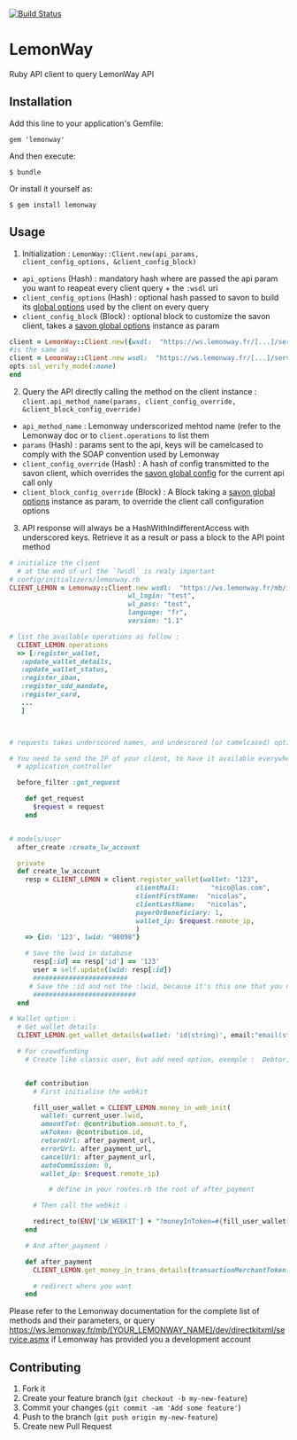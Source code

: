[![Build Status](https://travis-ci.org/itkin/lemonway.svg?branch=master)](https://travis-ci.org/itkin/lemonway)

# LemonWay

Ruby API client to query LemonWay API

## Installation

Add this line to your application's Gemfile:

    gem 'lemonway'

And then execute:

    $ bundle

Or install it yourself as:

    $ gem install lemonway

## Usage

1. Initialization : `LemonWay::Client.new(api_params, client_config_options, &client_config_block)`
  - `api_options` (Hash) : mandatory hash where are passed the api param you want to reapeat every client query + the `:wsdl` uri
  - `client_config_options` (Hash) : optional hash passed to savon to build its [global options](https://github.com/savonrb/savon/blob/master/lib/savon/options.rb) used by the client on every query
  - `client_config_block` (Block) : optional block to customize the savon client, takes a [savon global options](https://github.com/savonrb/savon/blob/master/lib/savon/options.rb) instance as param
  ```ruby
client = LemonWay::Client.new({wsdl:  "https://ws.lemonway.fr/[...]/service.asmx?wsdl"}, {ssl_verify_mode: :none})
#is the same as
client = LemonWay::Client.new wsdl:  "https://ws.lemonway.fr/[...]/service.asmx?wsdl" do |opts|
  opts.ssl_verify_mode(:none)
end
  ```

2. Query the API directly calling the method on the client instance : `client.api_method_name(params, client_config_override, &client_block_config_override)`
  - `api_method_name` : Lemonway underscorized mehtod name (refer to the Lemonway doc or to `client.operations` to list them
  - `params` (Hash) : params sent to the api, keys will be camelcased to comply with the SOAP convention used by Lemonway
  - `client_config_override` (Hash) : A hash of config transmitted to the savon client, which overrides the [savon global config](https://github.com/savonrb/savon/blob/master/lib/savon/options.rb) for the current api call only
  - `client_block_config_override` (Block) : A Block taking a [savon global options](https://github.com/savonrb/savon/blob/master/lib/savon/options.rb) instance as param, to override the client call configuration options


3. API response will always be a HashWithIndifferentAccess with underscored keys. Retrieve it as a result or pass a block to the API point method


```ruby
# initialize the client
  # at the end of url the `?wsdl` is realy important
# config/initializers/lemonway.rb
CLIENT_LEMON = Lemonway::Client.new wsdl:  "https://ws.lemonway.fr/mb/ioio/dev/directkit/service.asmx?wsdl",
                              wl_login: "test",
                              wl_pass: "test",
                              language: "fr",
                              version: "1.1"

# list the available operations as follow :
  CLIENT_LEMON.operations
  => [:register_wallet,
   :update_wallet_details,
   :update_wallet_status,
   :register_iban,
   :register_sdd_mandate,
   :register_card,
   ...
   ]



# requests takes underscored names, and undescored (or camelcased) options, some hash with indifferent access are returned

# You need to send the IP of your client, to have it available everywhere do :
  # application_controller

  before_filter :get_request

    def get_request
      $request = request
    end


# models/user
  after_create :create_lw_account

  private
  def create_lw_account
    resp = CLIENT_LEMON = client.register_wallet(wallet: "123",
                                clientMail:        "nico@las.com",
                                clientFirstName:  "nicolas",
                                clientLastName:   "nicolas",
                                payerOrBeneficiary: 1,
                                wallet_ip: $request.remote_ip,
                                )
    => {id: '123', lwid: "98098"}

    # Save the lwid in database
      resp[:id] == resp['id'] == '123'
      user = self.update(lwid: resp[:id])
      ########################
     # Save the :id and not the :lwid, because it's this one that you need for the call after #
      ##########################
  end


```

```ruby
# Wallet option :
  # Get wallet details
  CLIENT_LEMON.get_wallet_details(wallet: 'id(string)', email:"email(string)")


```

```ruby
  # For crowdfunding
    # Create like classic user, but add need option, exemple :  Debtor, (value = 1 if debtor) (example for project)


    def contribution
      # First initialise the webkit

      fill_user_wallet = CLIENT_LEMON.money_in_web_init(
        wallet: current_user.lwid,
        amountTot: @contribution.amount.to_f,
        wkToken: @contribution.id,
        returnUrl: after_payment_url,
        errorUrl: after_payment_url,
        cancelUrl: after_payment_url,
        autoCommission: 0,
        wallet_ip: $request.remote_ip)

          # define in your routes.rb the root of after_payment

      # Then call the webkit :

      redirect_to(ENV['LW_WEBKIT'] + "?moneyInToken=#{fill_user_wallet[:moneyinweb][:token]}")
    end

    # And after_payment :

    def after_payment
      CLIENT_LEMON.get_money_in_trans_details(transactionMerchantToken: params[:response_wkToken], wallet_ip: $request.remote_ip)

      # redirect where you want
    end


```




Please refer to the Lemonway documentation for the complete list of methods and their parameters, or query https://ws.lemonway.fr/mb/[YOUR_LEMONWAY_NAME]/dev/directkitxml/service.asmx if Lemonway has provided you a development account


## Contributing

1. Fork it
2. Create your feature branch (`git checkout -b my-new-feature`)
3. Commit your changes (`git commit -am 'Add some feature'`)
4. Push to the branch (`git push origin my-new-feature`)
5. Create new Pull Request
